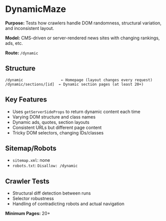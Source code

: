 # DynamicMaze

**Purpose:** Tests how crawlers handle DOM randomness, structural variation, and inconsistent layout.

**Model:** CMS-driven or server-rendered news sites with changing rankings, ads, etc.

**Route:** `/dynamic`

## Structure

```
/dynamic                 ← Homepage (layout changes every request)
/dynamic/sections/[id]  ← Dynamic section pages (at least 20+)
```

## Key Features

- Uses `getServerSideProps` to return dynamic content each time
- Varying DOM structure and class names
- Dynamic ads, quotes, section layouts
- Consistent URLs but different page content
- Tricky DOM selectors, changing IDs/classes

## Sitemap/Robots

- `sitemap.xml`: none
- `robots.txt`: `Disallow: /dynamic`

## Crawler Tests

- Structural diff detection between runs
- Selector robustness
- Handling of contradicting robots and actual navigation

**Minimum Pages:** 20+